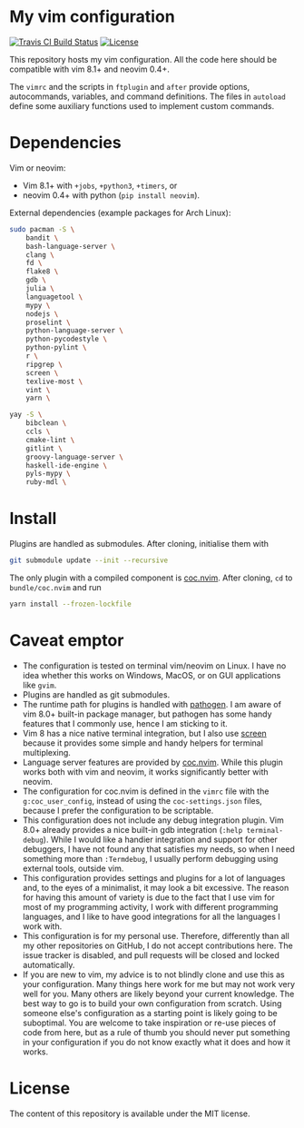 # My vim configuration
[![Travis CI Build Status](https://travis-ci.org/m-pilia/.vim.svg?branch=master)](https://travis-ci.org/m-pilia/.vim)
[![License](https://img.shields.io/badge/License-MIT-blue.svg)](https://github.com/m-pilia/.vim/blob/master/LICENSE)

This repository hosts my vim configuration. All the code here should be
compatible with vim 8.1+ and neovim 0.4+.

The `vimrc` and the scripts in `ftplugin` and `after` provide options,
autocommands, variables, and command definitions. The files in `autoload`
define some auxiliary functions used to implement custom commands.

# Dependencies

Vim or neovim:
  + Vim 8.1+ with `+jobs`, `+python3`, `+timers`, or
  + neovim 0.4+ with python (`pip install neovim`).

External dependencies (example packages for Arch Linux):
```sh
sudo pacman -S \
    bandit \
    bash-language-server \
    clang \
    fd \
    flake8 \
    gdb \
    julia \
    languagetool \
    mypy \
    nodejs \
    proselint \
    python-language-server \
    python-pycodestyle \
    python-pylint \
    r \
    ripgrep \
    screen \
    texlive-most \
    vint \
    yarn \

yay -S \
    bibclean \
    ccls \
    cmake-lint \
    gitlint \
    groovy-language-server \
    haskell-ide-engine \
    pyls-mypy \
    ruby-mdl \
```

# Install

Plugins are handled as submodules. After cloning, initialise them with
```sh
git submodule update --init --recursive
```

The only plugin with a compiled component is [coc.nvim](https://github.com/neoclide/coc.nvim).
After cloning, `cd` to `bundle/coc.nvim` and run
```sh
yarn install --frozen-lockfile
```

# Caveat emptor

* The configuration is tested on terminal vim/neovim on Linux. I have no idea
  whether this works on Windows, MacOS, or on GUI applications like `gvim`.
* Plugins are handled as git submodules.
* The runtime path for plugins is handled with [pathogen](https://github.com/tpope/vim-pathogen).
  I am aware of vim 8.0+ built-in package manager, but pathogen has some handy
  features that I commonly use, hence I am sticking to it.
* Vim 8 has a nice native terminal integration, but I also use
  [screen](https://github.com/ervandew/screen) because it provides some simple
  and handy helpers for terminal multiplexing.
* Language server features are provided by
  [coc.nvim](https://github.com/neoclide/coc.nvim). While this plugin works
  both with vim and neovim, it works significantly better with neovim.
* The configuration for coc.nvim is defined in the `vimrc` file with the
  `g:coc_user_config`, instead of using the `coc-settings.json` files, because
  I prefer the configuration to be scriptable.
* This configuration does not include any debug integration plugin. Vim 8.0+
  already provides a nice built-in gdb integration (`:help terminal-debug`).
  While I would like a handier integration and support for other debuggers, I
  have not found any that satisfies my needs, so when I need something more
  than `:Termdebug`, I usually perform debugging using external tools, outside
  vim.
* This configuration provides settings and plugins for a lot of languages and,
  to the eyes of a minimalist, it may look a bit excessive. The reason for
  having this amount of variety is due to the fact that I use vim for most of
  my programming activity, I work with different programming languages, and I
  like to have good integrations for all the languages I work with.
* This configuration is for my personal use. Therefore, differently than all my
  other repositories on GitHub, I do not accept contributions here. The issue
  tracker is disabled, and pull requests will be closed and locked
  automatically.
* If you are new to vim, my advice is to not blindly clone and use this as
  your configuration. Many things here work for me but may not work very well
  for you. Many others are likely beyond your current knowledge. The best way
  to go is to build your own configuration from scratch. Using someone else's
  configuration as a starting point is likely going to be suboptimal. You are
  welcome to take inspiration or re-use pieces of code from here, but as a rule
  of thumb you should never put something in your configuration if you do not
  know exactly what it does and how it works.

# License

The content of this repository is available under the MIT license.
